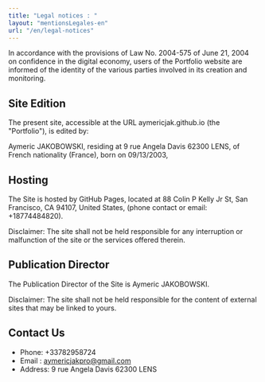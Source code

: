 ```yaml
---
title: "Legal notices : "
layout: "mentionsLegales-en"
url: "/en/legal-notices"
---
```


In accordance with the provisions of Law No. 2004-575 of June 21, 2004 on confidence in the digital economy, users of
the Portfolio website are informed of the identity of the various parties involved in its creation and monitoring.

## Site Edition

The present site, accessible at the URL aymericjak.github.io (the "Portfolio"), is edited by:

Aymeric JAKOBOWSKI, residing at 9 rue Angela Davis 62300 LENS, of French nationality (France), born on 09/13/2003,

## Hosting

The Site is hosted by GitHub Pages, located at 88 Colin P Kelly Jr St, San Francisco, CA 94107, United States, (phone
contact or email: +18774484820).

Disclaimer: The site shall not be held responsible for any interruption or malfunction of the site or the services
offered therein.

## Publication Director

The Publication Director of the Site is Aymeric JAKOBOWSKI.

Disclaimer: The site shall not be held responsible for the content of external sites that may be linked to yours.

## Contact Us

- Phone: +33782958724
- Email : aymericjakpro@gmail.com
- Address: 9 rue Angela Davis 62300 LENS
